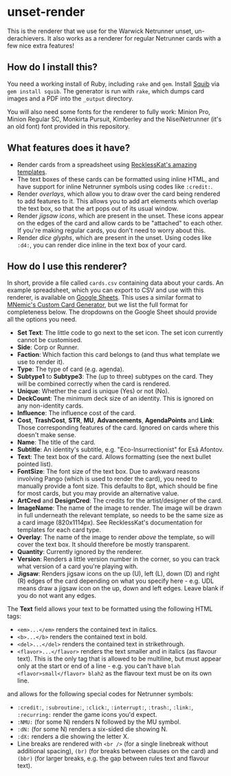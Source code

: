 # unset-render

This is the renderer that we use for the Warwick Netrunner unset, un-derachievers. It also works as a renderer for regular Netrunner cards with a few nice extra features!

## How do I install this?

You need a working install of Ruby, including `rake` and `gem`. Install [Squib](http://squib.rocks/) via `gem install squib`. The generator is run with `rake`, which dumps card images and a PDF into the `_output` directory.

You will also need some fonts for the renderer to fully work: Minion Pro, Minion Regular SC, Monkirta Pursuit, Kimberley and the NiseiNetrunner (it's an old font) font provided in this repository.

## What features does it have?

* Render cards from a spreadsheet using [RecklessKat's amazing templates](https://drive.google.com/drive/folders/1RaM2SsadeKytis-e-NcNQHxfs-LCghC4?usp=sharing).
* The text boxes of these cards can be formatted using inline HTML, and have support for inline Netrunner symbols using codes like `:credit:`.
* Render _overlays_, which allow you to draw over the card being rendered to add features to it. This allows you to add art elements which overlap the text box, so that the art pops out of its usual window.
* Render _jigsaw icons_, which are present in the unset. These icons appear on the edges of the card and allow cards to be "attached" to each other. If you're making regular cards, you don't need to worry about this.
* Render _dice glyphs_, which are present in the unset. Using codes like `:d4:`, you can render dice inline in the text box of your card.

## How do I use this renderer?

In short, provide a file called `cards.csv` containing data about your cards. An example spreadsheet, which you can export to CSV and use with this renderer, is available on [Google Sheets](https://docs.google.com/spreadsheets/d/110ln-G-0z_3clYbJ2-xva4Bpb3JBNs89EIb4I-KsFKQ/edit?usp=sharing). This uses a similar format to [MNemic's Custom Card Generator](https://www.reddit.com/r/Netrunner/comments/fh754l/mnemics_custom_card_generator_for_android/), but we list the full format for completeness below. The dropdowns on the Google Sheet should provide all the options you need.

* **Set Text**: The little code to go next to the set icon. The set icon currently cannot be customised.
* **Side**: Corp or Runner.
* **Faction**: Which faction this card belongs to (and thus what template we use to render it).
* **Type**: The type of card (e.g. agenda).
* **Subtype1** to **Subtype3**: The (up to three) subtypes on the card. They will be combined correctly when the card is rendered.
* **Unique**: Whether the card is unique (Yes) or not (No).
* **DeckCount**: The minimum deck size of an identity. This is ignored on any non-identity cards.
* **Influence**: The influence cost of the card.
* **Cost**, **TrashCost**, **STR**, **MU**, **Advancements**, **AgendaPoints** and **Link**: Those corresponding features of the card. Ignored on cards where this doesn't make sense.
* **Name**: The title of the card.
* **Subtitle**: An identity's subtitle, e.g. "Eco-Insurrectionist" for Esâ Afontov.
* **Text**: The text box of the card. Allows formatting (see the next bullet pointed list).
* **FontSize**: The font size of the text box. Due to awkward reasons involving Pango (which is used to render the card), you need to manually provide a font size. This defaults to 8pt, which should be fine for most cards, but you may provide an alternative value.
* **ArtCred** and **DesignCred**: The credits for the artist/designer of the card.
* **ImageName**: The name of the image to render. The image will be drawn in full underneath the relevant template, so needs to be the same size as a card image (820x1114px). See RecklessKat's documentation for templates for each card type.
* **Overlay**: The name of the image to render _above_ the template, so will cover the text box. It should therefore be mostly transparent.
* **Quantity**: Currently ignored by the renderer.
* **Version**: Renders a little version number in the corner, so you can track what version of a card you're playing with.
* **Jigsaw**: Renders jigsaw icons on the up (U), left (L), down (D) and right (R) edges of the card depending on what you specify here - e.g. UDL means draw a jigsaw icon on the up, down and left edges. Leave blank if you do not want any edges.

The **Text** field allows your text to be formatted using the following HTML tags:

* `<em>...</em>` renders the contained text in italics.
* `<b>...</b>` renders the contained text in bold.
* `<del>...</del>` renders the contained text in strikethrough.
* `<flavor>...</flavor>` renders the text smaller and in italics (as flavour text). This is the only tag that is allowed to be multiline, but must appear only at the start or end of a line - e.g. you can't have `blah <flavor>small</flavor> blah2` as the flavour text must be on its own line.

and allows for the following special codes for Netrunner symbols:

* `:credit:`, `:subroutine:`, `:click:`, `:interrupt:`, `:trash:`, `:link:`, `:recurring:` render the game icons you'd expect.
* `:NMU:` (for some N) renders N followed by the MU symbol.
* `:dN:` (for some N) renders a six-sided die showing N.
* `:dX:` renders a die showing the letter X.
* Line breaks are rendered with `<br />` (for a single linebreak without additional spacing), `(br)` (for breaks between clauses on the card) and `(bbr)` (for larger breaks, e.g. the gap between rules text and flavour text).
